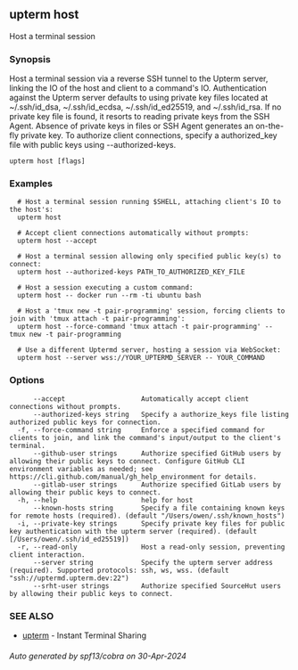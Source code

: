 ## upterm host

Host a terminal session

### Synopsis

Host a terminal session via a reverse SSH tunnel to the Upterm server, linking the IO of the host
and client to a command's IO. Authentication against the Upterm server defaults to using private key files located
at ~/.ssh/id_dsa, ~/.ssh/id_ecdsa, ~/.ssh/id_ed25519, and ~/.ssh/id_rsa. If no private key file is found, it resorts
to reading private keys from the SSH Agent. Absence of private keys in files or SSH Agent generates an on-the-fly
private key. To authorize client connections, specify a authorized_key file with public keys using --authorized-keys.

```
upterm host [flags]
```

### Examples

```
  # Host a terminal session running $SHELL, attaching client's IO to the host's:
  upterm host

  # Accept client connections automatically without prompts:
  upterm host --accept

  # Host a terminal session allowing only specified public key(s) to connect:
  upterm host --authorized-keys PATH_TO_AUTHORIZED_KEY_FILE

  # Host a session executing a custom command:
  upterm host -- docker run --rm -ti ubuntu bash

  # Host a 'tmux new -t pair-programming' session, forcing clients to join with 'tmux attach -t pair-programming':
  upterm host --force-command 'tmux attach -t pair-programming' -- tmux new -t pair-programming

  # Use a different Uptermd server, hosting a session via WebSocket:
  upterm host --server wss://YOUR_UPTERMD_SERVER -- YOUR_COMMAND
```

### Options

```
      --accept                   Automatically accept client connections without prompts.
      --authorized-keys string   Specify a authorize_keys file listing authorized public keys for connection.
  -f, --force-command string     Enforce a specified command for clients to join, and link the command's input/output to the client's terminal.
      --github-user strings      Authorize specified GitHub users by allowing their public keys to connect. Configure GitHub CLI environment variables as needed; see https://cli.github.com/manual/gh_help_environment for details.
      --gitlab-user strings      Authorize specified GitLab users by allowing their public keys to connect.
  -h, --help                     help for host
      --known-hosts string       Specify a file containing known keys for remote hosts (required). (default "/Users/owen/.ssh/known_hosts")
  -i, --private-key strings      Specify private key files for public key authentication with the upterm server (required). (default [/Users/owen/.ssh/id_ed25519])
  -r, --read-only                Host a read-only session, preventing client interaction.
      --server string            Specify the upterm server address (required). Supported protocols: ssh, ws, wss. (default "ssh://uptermd.upterm.dev:22")
      --srht-user strings        Authorize specified SourceHut users by allowing their public keys to connect.
```

### SEE ALSO

* [upterm](upterm.md)	 - Instant Terminal Sharing

###### Auto generated by spf13/cobra on 30-Apr-2024
